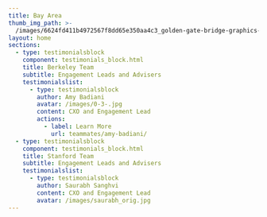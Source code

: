 ```yaml
---
title: Bay Area
thumb_img_path: >-
  /images/6624fd411b4972567f8dd65e350aa4c3_golden-gate-bridge-graphics-svg-dxf-eps-png-cdr-ai-pdf-vector-art-_1500-1500.jpeg
layout: home
sections:
  - type: testimonialsblock
    component: testimonials_block.html
    title: Berkeley Team
    subtitle: Engagement Leads and Advisers
    testimonialslist:
      - type: testimonialsblock
        author: Amy Badiani
        avatar: /images/0-3-.jpg
        content: CXO and Engagement Lead
        actions:
          - label: Learn More
            url: teammates/amy-badiani/
  - type: testimonialsblock
    component: testimonials_block.html
    title: Stanford Team
    subtitle: Engagement Leads and Advisers
    testimonialslist:
      - type: testimonialsblock
        author: Saurabh Sanghvi
        content: CXO and Engagement Lead
        avatar: /images/saurabh_orig.jpg
---
```

